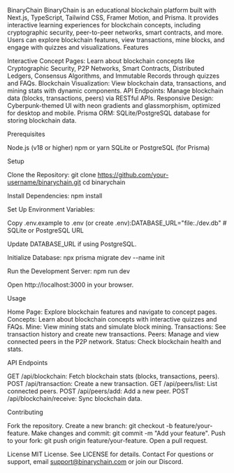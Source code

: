 BinaryChain
BinaryChain is an educational blockchain platform built with Next.js, TypeScript, Tailwind CSS, Framer Motion, and Prisma. It provides interactive learning experiences for blockchain concepts, including cryptographic security, peer-to-peer networks, smart contracts, and more. Users can explore blockchain features, view transactions, mine blocks, and engage with quizzes and visualizations.
Features

Interactive Concept Pages: Learn about blockchain concepts like Cryptographic Security, P2P Networks, Smart Contracts, Distributed Ledgers, Consensus Algorithms, and Immutable Records through quizzes and FAQs.
Blockchain Visualization: View blockchain data, transactions, and mining stats with dynamic components.
API Endpoints: Manage blockchain data (blocks, transactions, peers) via RESTful APIs.
Responsive Design: Cyberpunk-themed UI with neon gradients and glassmorphism, optimized for desktop and mobile.
Prisma ORM: SQLite/PostgreSQL database for storing blockchain data.


Prerequisites

Node.js (v18 or higher)
npm or yarn
SQLite or PostgreSQL (for Prisma)

Setup

Clone the Repository:
git clone https://github.com/your-username/binarychain.git
cd binarychain


Install Dependencies:
npm install


Set Up Environment Variables:

Copy .env.example to .env (or create .env):DATABASE_URL="file:./dev.db" # SQLite or PostgreSQL URL


Update DATABASE_URL if using PostgreSQL.


Initialize Database:
npx prisma migrate dev --name init


Run the Development Server:
npm run dev


Open http://localhost:3000 in your browser.



Usage

Home Page: Explore blockchain features and navigate to concept pages.
Concepts: Learn about blockchain concepts with interactive quizzes and FAQs.
Mine: View mining stats and simulate block mining.
Transactions: See transaction history and create new transactions.
Peers: Manage and view connected peers in the P2P network.
Status: Check blockchain health and stats.

API Endpoints

GET /api/blockchain: Fetch blockchain stats (blocks, transactions, peers).
POST /api/transaction: Create a new transaction.
GET /api/peers/list: List connected peers.
POST /api/peers/add: Add a new peer.
POST /api/blockchain/receive: Sync blockchain data.

Contributing

Fork the repository.
Create a new branch: git checkout -b feature/your-feature.
Make changes and commit: git commit -m "Add your feature".
Push to your fork: git push origin feature/your-feature.
Open a pull request.

License
MIT License. See LICENSE for details.
Contact
For questions or support, email support@binarychain.com or join our Discord.
